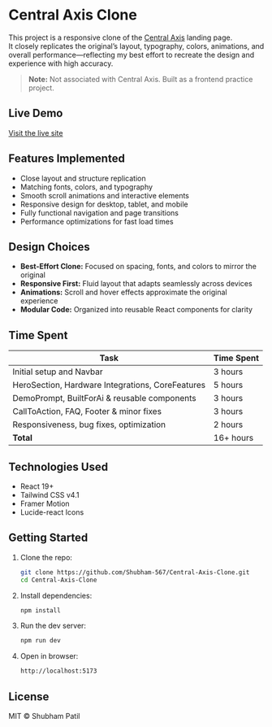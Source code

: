 # Central Axis Clone

This project is a responsive clone of the [Central Axis](https://www.centralaxis.com) landing page.  
It closely replicates the original’s layout, typography, colors, animations, and overall performance—reflecting my best effort to recreate the design and experience with high accuracy.

> **Note:** Not associated with Central Axis. Built as a frontend practice project.

## Live Demo

[Visit the live site](https://central-axis-clone.vercel.app/)

## Features Implemented

- Close layout and structure replication
- Matching fonts, colors, and typography
- Smooth scroll animations and interactive elements
- Responsive design for desktop, tablet, and mobile
- Fully functional navigation and page transitions
- Performance optimizations for fast load times

## Design Choices

- **Best-Effort Clone:** Focused on spacing, fonts, and colors to mirror the original
- **Responsive First:** Fluid layout that adapts seamlessly across devices
- **Animations:** Scroll and hover effects approximate the original experience
- **Modular Code:** Organized into reusable React components for clarity

## Time Spent

| Task                                             | Time Spent |
| ------------------------------------------------ | ---------- |
| Initial setup and Navbar                         | 3 hours    |
| HeroSection, Hardware Integrations, CoreFeatures | 5 hours    |
| DemoPrompt, BuiltForAi & reusable components     | 3 hours    |
| CallToAction, FAQ, Footer & minor fixes          | 3 hours    |
| Responsiveness, bug fixes, optimization          | 2 hours    |
| **Total**                                        | 16+ hours  |

## Technologies Used

- React 19+
- Tailwind CSS v4.1
- Framer Motion
- Lucide-react Icons

## Getting Started

1. Clone the repo:

   ```bash
   git clone https://github.com/Shubham-567/Central-Axis-Clone.git
   cd Central-Axis-Clone

   ```

2. Install dependencies:

   ```bash
   npm install

   ```

3. Run the dev server:

   ```bash
   npm run dev

   ```

4. Open in browser:
   ```bash
   http://localhost:5173
   ```

## License

MIT © Shubham Patil
